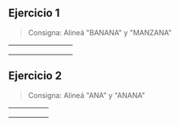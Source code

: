 <script src="https://code.jquery.com/jquery-3.5.1.min.js" integrity="sha256-9/aliU8dGd2tb6OSsuzixeV4y/faTqgFtohetphbbj0=" crossorigin="anonymous"></script>
<link rel="stylesheet" type="text/css" href="css/alignment.css">
<script src="js/alignment.js"></script>

## Ejercicio 1

>  Consigna: Alineá "BANANA" y "MANZANA"

<table class="umi-alignment-table" >
  <tr class="umi-alignment-row"  data-align-expected="-BAN-ANA">
      <td class="umi-alignment-cell"></td>
      <td class="umi-alignment-cell"></td>
      <td class="umi-alignment-cell"></td>
      <td class="umi-alignment-cell"></td>
      <td class="umi-alignment-cell"></td>
      <td class="umi-alignment-cell"></td>
      <td class="umi-alignment-cell"></td>
      <td class="umi-alignment-cell"></td>
  </tr>
  <tr class="umi-alignment-row" data-align-expected="M-ANZANA">
      <td class="umi-alignment-cell"></td>
      <td class="umi-alignment-cell"></td>
      <td class="umi-alignment-cell"></td>
      <td class="umi-alignment-cell"></td>
      <td class="umi-alignment-cell"></td>
      <td class="umi-alignment-cell"></td>
      <td class="umi-alignment-cell"></td>
      <td class="umi-alignment-cell"></td>
  </tr>
  <tr class="umi-alignment-results">
      <td class="umi-alignment-result"></td>
      <td class="umi-alignment-result"></td>
      <td class="umi-alignment-result"></td>
      <td class="umi-alignment-result"></td>
      <td class="umi-alignment-result"></td>
      <td class="umi-alignment-result"></td>
      <td class="umi-alignment-result"></td>
      <td class="umi-alignment-result"></td>
  </tr>
</table>

## Ejercicio 2

>  Consigna: Alineá "ANA" y "ANANA"

<table class="umi-alignment-table" >
  <tr class="umi-alignment-row"  data-align-expected="--ANA">
      <td class="umi-alignment-cell"></td>
      <td class="umi-alignment-cell"></td>
      <td class="umi-alignment-cell"></td>
      <td class="umi-alignment-cell"></td>
      <td class="umi-alignment-cell"></td>
  </tr>
  <tr class="umi-alignment-row" data-align-expected="ANANA">
      <td class="umi-alignment-cell"></td>
      <td class="umi-alignment-cell"></td>
      <td class="umi-alignment-cell"></td>
      <td class="umi-alignment-cell"></td>
      <td class="umi-alignment-cell"></td>
  </tr>
  <tr class="umi-alignment-results">
      <td class="umi-alignment-cell"></td>
      <td class="umi-alignment-cell"></td>
      <td class="umi-alignment-cell"></td>
      <td class="umi-alignment-cell"></td>
      <td class="umi-alignment-cell"></td>
  </tr>
</table>

<script>
  new AlignmentTable($(".umi-alignment-table")[0]);
  new AlignmentTable($(".umi-alignment-table")[1]);
</script>

